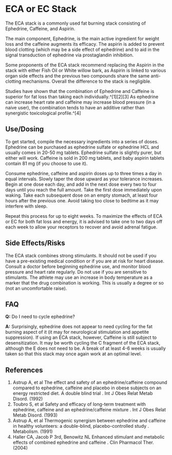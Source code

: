 # ECA or EC Stack

The ECA stack is a commonly used fat burning stack consisting of Ephedrine, Caffeine, and Aspirin.

The main component, Ephedrine, is the main active ingredient for weight loss and the caffeine augments its efficacy. The aspirin is added to prevent blood clotting (which may be a side effect of ephedrine) and to aid in the signal transduction of ephedrine via prostaglandin inhibition.

Some proponents of the ECA stack recommend replacing the Aspirin in the stack with either Fish Oil or White willow bark, as Aspirin is linked to various organ side effects and the previous two compounds share the same anti-clotting mechanisms. Overall the difference to the stack is negligible.

Studies have shown that the combination of Ephedrine and Caffeine is superior for fat loss than taking each individually.^[1][2][3] As ephedrine can increase heart rate and caffeine may increase blood pressure (in a naive user), the combination tends to have an additive rather than synergistic toxicological profile.^[4]

## Use/Dosing
To get started, compile the necessary ingredients into a series of doses. Ephedrine can be purchased as ephedrine sulfate or ephedrine HCL and usually comes in 20-50 mg tablets. Ephedrine sulfate is slightly purer, but either will work. Caffeine is sold in 200 mg tablets, and baby aspirin tablets contain 81 mg (if you choose to use it).

Consume ephedrine, caffeine and aspirin doses up to three times a day in equal intervals. Slowly taper the dose upward as your tolerance increases. Begin at one dose each day, and add in the next dose every two to four days until you reach the full amount. Take the first dose immediately upon waking. Take each subsequent dose on an empty stomach, at least four hours after the previous one. Avoid taking too close to bedtime as it may interfere with sleep.

Repeat this process for up to eight weeks. To maximize the effects of ECA or EC for both fat loss and energy, it is advised to take one to two days off each week to allow your receptors to recover and avoid adrenal fatigue.

## Side Effects/Risks
The ECA stack combines strong stimulants. It should not be used if you have a pre-existing medical condition or if you are at risk for heart disease. Consult a doctor before beginning ephedrine use, and monitor blood pressure and heart rate regularly. Do not use if you are sensitive to stimulants. The athlete may use an increase in body temperature as a marker that the drug combination is working. This is usually a degree or so (not an uncomfortable raise).

## FAQ
**Q:** Do I need to cycle ephedrine?

**A:** Surprisingly, ephedrine does not appear to need cycling for the fat burning aspect of it (it may for neurological stimulation and appetite suppression). If using an ECA stack, however, Caffeine is still subject to desensitization. It may be worth cycling the C fragment of the ECA stack, although the E does not need to be. A break of at least 4-6 weeks is usually taken so that this stack may once again work at an optimal level.

## References

1. Astrup A, et al	The effect and safety of an ephedrine/caffeine compound compared to ephedrine, caffeine and placebo in obese subjects on an energy restricted diet. A double blind trial . Int J Obes Relat Metab Disord. (1992)
2. Toubro S, et al	Safety and efficacy of long-term treatment with ephedrine, caffeine and an ephedrine/caffeine mixture . Int J Obes Relat Metab Disord. (1993)
3. Astrup A, et al	Thermogenic synergism between ephedrine and caffeine in healthy volunteers: a double-blind, placebo-controlled study . Metabolism. (1991)
4. Haller CA, Jacob P 3rd, Benowitz NL	Enhanced stimulant and metabolic effects of combined ephedrine and caffeine . Clin Pharmacol Ther. (2004)